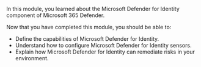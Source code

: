 In this module, you learned about the Microsoft Defender for Identity component of Microsoft 365 Defender.

Now that you have completed this module, you should be able to:

- Define the capabilities of Microsoft Defender for Identity.
- Understand how to configure Microsoft Defender for Identity sensors.
- Explain how Microsoft Defender for Identity can remediate risks in your environment.
